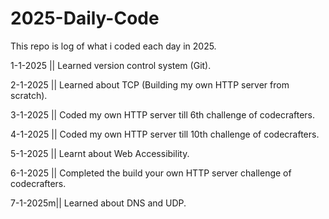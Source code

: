 # 2025-Daily-Code
This repo is log of what i coded each day in 2025.

1-1-2025 || Learned version control system (Git).

2-1-2025 || Learned about TCP (Building my own HTTP server from scratch).

3-1-2025 || Coded my own HTTP server till 6th challenge of codecrafters.

4-1-2025 || Coded my own HTTP server till 10th challenge of codecrafters.

5-1-2025 || Learnt about Web Accessibility.

6-1-2025 || Completed the build your own HTTP server challenge of codecrafters.

7-1-2025m|| Learned about DNS and UDP.
